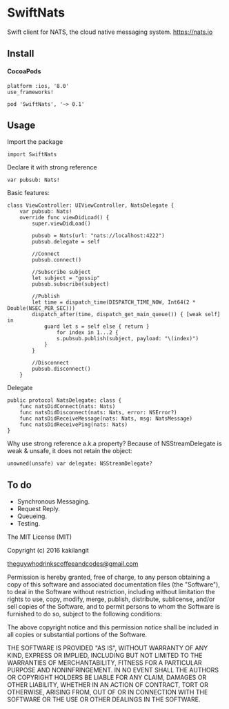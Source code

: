 # SwiftNats
Swift client for NATS, the cloud native messaging system. https://nats.io

## Install
#### CocoaPods

    platform :ios, '8.0'
    use_frameworks!

    pod 'SwiftNats', '~> 0.1'

## Usage

Import the package

    import SwiftNats

Declare it with strong reference

    var pubsub: Nats!

Basic features:

    class ViewController: UIViewController, NatsDelegate {
        var pubsub: Nats!
        override func viewDidLoad() {
            super.viewDidLoad()

            pubsub = Nats(url: "nats://localhost:4222")
            pubsub.delegate = self

            //Connect
            pubsub.connect()

            //Subscribe subject
            let subject = "gossip"
            pubsub.subscribe(subject)
            
            //Publish
            let time = dispatch_time(DISPATCH_TIME_NOW, Int64(2 * Double(NSEC_PER_SEC)))
            dispatch_after(time, dispatch_get_main_queue()) { [weak self] in
                guard let s = self else { return }
                    for index in 1...2 {
                    s.pubsub.publish(subject, payload: "\(index)")
                }
            }

            //Disconnect
            pubsub.disconnect()
        }

Delegate

    public protocol NatsDelegate: class {
        func natsDidConnect(nats: Nats)
        func natsDidDisconnect(nats: Nats, error: NSError?)
        func natsDidReceiveMessage(nats: Nats, msg: NatsMessage)
        func natsDidReceivePing(nats: Nats)
    }


Why use strong reference a.k.a property? Because of NSStreamDelegate is weak & unsafe, it does not retain the object:

    unowned(unsafe) var delegate: NSStreamDelegate?


## To do

* Synchronous Messaging.
* Request Reply.
* Queueing.
* Testing.


The MIT License (MIT)

Copyright (c) 2016 kakilangit

theguywhodrinkscoffeeandcodes@gmail.com

Permission is hereby granted, free of charge, to any person obtaining a copy
of this software and associated documentation files (the "Software"), to deal
in the Software without restriction, including without limitation the rights
to use, copy, modify, merge, publish, distribute, sublicense, and/or sell
copies of the Software, and to permit persons to whom the Software is
furnished to do so, subject to the following conditions:

The above copyright notice and this permission notice shall be included in all
copies or substantial portions of the Software.

THE SOFTWARE IS PROVIDED "AS IS", WITHOUT WARRANTY OF ANY KIND, EXPRESS OR
IMPLIED, INCLUDING BUT NOT LIMITED TO THE WARRANTIES OF MERCHANTABILITY,
FITNESS FOR A PARTICULAR PURPOSE AND NONINFRINGEMENT. IN NO EVENT SHALL THE
AUTHORS OR COPYRIGHT HOLDERS BE LIABLE FOR ANY CLAIM, DAMAGES OR OTHER
LIABILITY, WHETHER IN AN ACTION OF CONTRACT, TORT OR OTHERWISE, ARISING FROM,
OUT OF OR IN CONNECTION WITH THE SOFTWARE OR THE USE OR OTHER DEALINGS IN THE
SOFTWARE.

